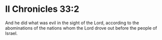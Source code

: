 # II Chronicles 33:2

And he did what was evil in the sight of the Lord, according to the abominations of the nations whom the Lord drove out before the people of Israel.
